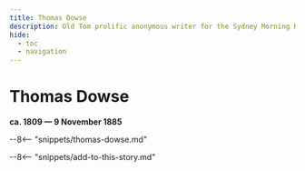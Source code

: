 ```yaml
---
title: Thomas Dowse
description: Old Tom prolific anonymous writer for the Sydney Morning Herald, Moreton Bay Courier, Brisbane Courier and The Queenslander
hide:
  - toc
  - navigation 
---
```


# Thomas Dowse

**ca. 1809 — 9 November 1885**

--8<-- "snippets/thomas-dowse.md"

--8<-- "snippets/add-to-this-story.md"